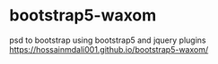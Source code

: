 # bootstrap5-waxom
psd to bootstrap using bootstrap5 and jquery plugins
 https://hossainmdali001.github.io/bootstrap5-waxom/

